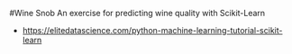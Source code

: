 #Wine Snob
An exercise for predicting wine quality with Scikit-Learn
- https://elitedatascience.com/python-machine-learning-tutorial-scikit-learn